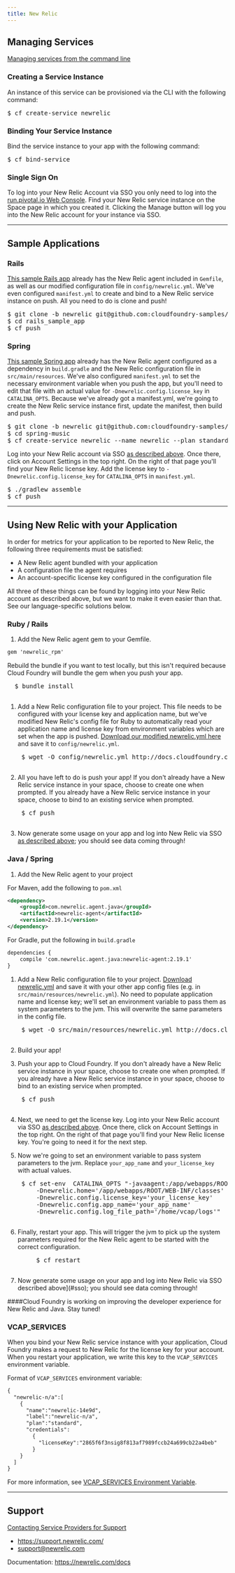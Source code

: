 ```yaml
---
title: New Relic
---
```


## <a id='managing'></a>Managing Services ##

[Managing services from the command line](../../../../using/services/managing-services.html)

### <a id='create'></a>Creating a Service Instance ###

An instance of this service can be provisioned via the CLI with the following command:

<pre class="terminal">
$ cf create-service newrelic
</pre>

### <a id='bind'></a>Binding Your Service Instance ###

Bind the service instance to your app with the following command:

<pre class="terminal">
$ cf bind-service 
</pre>

### <a id='sso'></a>Single Sign On ###

To log into your New Relic Account via SSO you only need to log into the [run.pivotal.io Web Console](http://console.run.pivotal.io). Find your New Relic service instance on the Space page in which you created it. Clicking the Manage button will log you into the New Relic account for your instance via SSO.

---

## <a id='sample-app'></a>Sample Applications ##

### <a id='sample-rails'></a>Rails ###

[This sample Rails app](https://github.com/cloudfoundry-samples/rails_sample_app/tree/newrelic) already has the New Relic agent included in `Gemfile`, as well as our modified configuration file in `config/newrelic.yml`. We've even configured `manifest.yml` to create and bind to a New Relic service instance on push. All you need to do is clone and push!

<pre class="terminal">
$ git clone -b newrelic git@github.com:cloudfoundry-samples/rails_sample_app.git
$ cd rails_sample_app
$ cf push
</pre>

### <a id='sample-spring'></a>Spring ###

[This sample Spring app](https://github.com/cloudfoundry-samples/spring-music/tree/newrelic) already has the New Relic agent configured as a dependency in `build.gradle` and the New Relic configuration file in `src/main/resources`. We've also configured `manifest.yml` to set the necessary environment variable when you push the app, but you'll need to edit that file with an actual value for `-Dnewrelic.config.license_key` in `CATALINA_OPTS`. Because we've already got a manifest.yml, we're going to create the New Relic service instance first, update the manifest, then build and push.   

<pre class="terminal">
$ git clone -b newrelic git@github.com:cloudfoundry-samples/spring-music.git
$ cd spring-music
$ cf create-service newrelic --name newrelic --plan standard
</pre>

Log into your New Relic account via SSO [as described above](#sso). Once there, click on Account Settings in the top right. On the right of that page you'll find your New Relic license key. Add the license key to `-Dnewrelic.config.license_key` for `CATALINA_OPTS` in `manifest.yml`.

<pre class="terminal">
$ ./gradlew assemble
$ cf push
</pre>

---

## <a id='using'></a>Using New Relic with your Application ##

In order for metrics for your application to be reported to New Relic, the following three requirements must be satisfied:

* A New Relic agent bundled with your application
* A configuration file the agent requires
* An account-specific license key configured in the configuration file

All three of these things can be found by logging into your New Relic account as described above, but we want to make it even easier than that. See our language-specific solutions below.

### <a id='ruby'></a>Ruby / Rails ###

1. Add the New Relic agent gem to your Gemfile.

  ~~~xml
  gem 'newrelic_rpm'
  ~~~
  Rebuild the bundle if you want to test locally, but this isn't required because Cloud Foundry will bundle the gem when you push your app.
  <pre class="terminal">
  $ bundle install
  </pre>

1. Add a New Relic configuration file to your project. This file needs to be configured with your license key and application name, but we've modified New Relic's config file for Ruby to automatically read your application name and license key from environment variables which are set when the app is pushed. [Download our modified newrelic.yml here](./newrelic-ruby.yml) and save it to `config/newrelic.yml`.

	<pre class="terminal">
	$ wget -O config/newrelic.yml http://docs.cloudfoundry.com/docs/dotcom/marketplace/services/newrelic/newrelic-ruby.yml 
	</pre>

1. All you have left to do is push your app! If you don't already have a New Relic service instance in your space, choose to create one when prompted. If you already have a New Relic service instance in your space, choose to bind to an existing service when prompted.
	
	<pre class="terminal">
	$ cf push
	</pre> 

1. Now generate some usage on your app and log into New Relic via SSO [as described above](#sso); you should see data coming through!

### <a id='java'></a>Java / Spring ###

1. Add the New Relic agent to your project

  For Maven, add the following to `pom.xml`

  ~~~xml
  <dependency>
      <groupId>com.newrelic.agent.java</groupId>
      <artifactId>newrelic-agent</artifactId>
      <version>2.19.1</version>
  </dependency>
  ~~~

  For Gradle, put the following in `build.gradle`

  ~~~xml
  dependencies {
      compile 'com.newrelic.agent.java:newrelic-agent:2.19.1'
  }
  ~~~

1. Add a New Relic configuration file to your project. [Download newrelic.yml](./newrelic.yml) and save it with your other app config files (e.g. in `src/main/resources/newrelic.yml`). No need to populate application name and license key; we'll set an environment variable to pass them as system parameters to the jvm. This will overwrite the same parameters in the config file.

	<pre class="terminal">
	$ wget -O src/main/resources/newrelic.yml http://docs.cloudfoundry.com/docs/dotcom/marketplace/services/newrelic/newrelic.yml
	</pre>

1. Build your app!

1. Push your app to Cloud Foundry. If you don't already have a New Relic service instance in your space, choose to create one when prompted. If you already have a New Relic service instance in your space, choose to bind to an existing service when prompted.

	<pre class="terminal">
	$ cf push
	</pre> 

1. Next, we need to get the license key. Log into your New Relic account via SSO [as described above](#sso). Once there, click on Account Settings in the top right. On the right of that page you'll find your New Relic license key. You're going to need it for the next step.

1. Now we're going to set an environment variable to pass system parameters to the jvm. Replace `your_app_name` and `your_license_key` with actual values.

	<pre class="terminal">
	$ cf set-env <your app name> CATALINA_OPTS "-javaagent:/app/webapps/ROOT/WEB-INF/lib/newrelic-agent-2.19.1.jar 
		-Dnewrelic.home='/app/webapps/ROOT/WEB-INF/classes' 
		-Dnewrelic.config.license_key='your_license_key' 
		-Dnewrelic.config.app_name='your_app_name'
		-Dnewrelic.config.log_file_path='/home/vcap/logs'"
	</pre>

1. Finally, restart your app. This will trigger the jvm to pick up the system parameters required for the New Relic agent to be started with the correct configuration.

	<pre class="terminal">
        $ cf restart <your app name>
        </pre>

1. Now generate some usage on your app and log into New Relic via SSO described above](#sso); you should see data coming through!

####Cloud Foundry is working on improving the developer experience for New Relic and Java. Stay tuned!

### <a id='vcap-services'></a>VCAP_SERVICES ###

When you bind your New Relic service instance with your application, Cloud Foundry makes a request to New Relic for the license key for your account. When you restart your application, we write this key to the `VCAP_SERVICES` environment variable.

Format of `VCAP_SERVICES` environment variable:

~~~xml
{
  "newrelic-n/a":[
    {
      "name":"newrelic-14e9d",
      "label":"newrelic-n/a",
      "plan":"standard",
      "credentials":
        {
          "licenseKey":"2865f6f3nsig8f813af7989fccb24a699cb22a4beb"
        }
    }
  ]
}
~~~
For more information, see [VCAP_SERVICES Environment Variable](../../../using/deploying-apps/environment-variable.html).

---

## <a id='support'></a>Support ##

[Contacting Service Providers for Support](../../contacting-service-providers-for-support.html)

* https://support.newrelic.com/
* support@newrelic.com

Documentation: https://newrelic.com/docs
